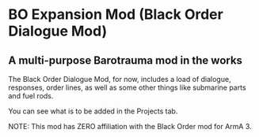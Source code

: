 # BO Expansion Mod (Black Order Dialogue Mod)
## A multi-purpose Barotrauma mod in the works

The Black Order Dialogue Mod, for now, includes a load of dialogue, responses, order lines, as well as some other things like submarine parts and fuel rods.

You can see what is to be added in the Projects tab.

NOTE: This mod has ZERO affiliation with the Black Order mod for ArmA 3. 
